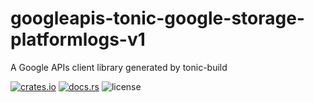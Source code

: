 # googleapis-tonic-google-storage-platformlogs-v1

A Google APIs client library generated by tonic-build

[![crates.io](https://img.shields.io/crates/v/googleapis-tonic-google-storage-platformlogs-v1)](https://crates.io/crates/googleapis-tonic-google-storage-platformlogs-v1)
[![docs.rs](https://img.shields.io/docsrs/googleapis-tonic-google-storage-platformlogs-v1)](https://docs.rs/googleapis-tonic-google-storage-platformlogs-v1)
![license](https://img.shields.io/crates/l/googleapis-tonic-google-storage-platformlogs-v1)
